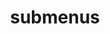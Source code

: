 ---
layout: page
title: submenus
nav: true
dropdown: true
children: 
    - title: MECORE
      permalink: https://wuegaki.ppls.ed.ac.uk/mecore/
    - title: divider
    - title: FLF
      permalink: /flf/
---